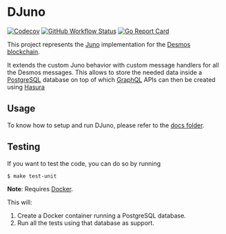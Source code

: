 # DJuno

[![Codecov](https://img.shields.io/codecov/c/github/desmos-labs/djuno)](https://codecov.io/gh/desmos-labs/djuno)
[![GitHub Workflow Status](https://img.shields.io/github/workflow/status/desmos-labs/djuno/Tests)](https://github.com/desmos-labs/djuno/actions)
[![Go Report Card](https://goreportcard.com/badge/github.com/desmos-labs/djuno)](https://goreportcard.com/report/github.com/desmos-labs/djuno)

This project represents the [Juno](https://github.com/desmos-labs/juno) implementation for
the [Desmos blockchain](https://github.com/desmos-labs/desmos).

It extends the custom Juno behavior with custom message handlers for all the Desmos messages. This allows to store
the needed data inside a [PostgreSQL](https://www.postgresql.org/) database on top of
which [GraphQL](https://graphql.org/) APIs can then be created using [Hasura](https://hasura.io/)

## Usage
To know how to setup and run DJuno, please refer to the [docs folder](.docs).

## Testing
If you want to test the code, you can do so by running

```shell
$ make test-unit
```

**Note**: Requires [Docker](https://docker.com).

This will:
1. Create a Docker container running a PostgreSQL database.
2. Run all the tests using that database as support.
